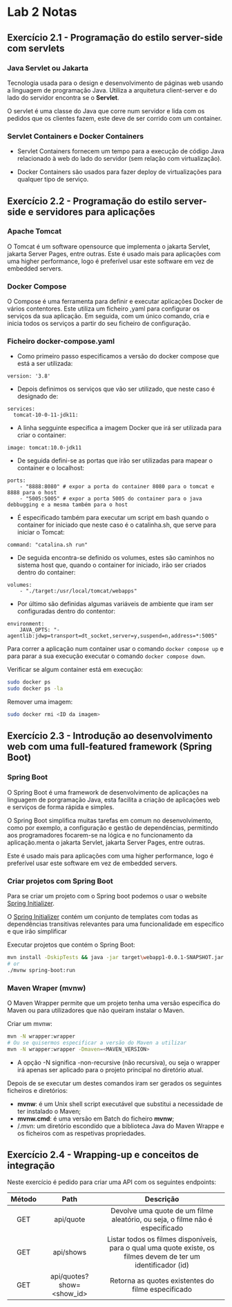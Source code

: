 # Lab 2 Notas

## Exercício 2.1 - Programação do estilo server-side com servlets

### Java Servlet ou Jakarta
Tecnologia usada para o design e desenvolvimento de páginas web usando a linguagem de programação Java. Utiliza a arquitetura client-server e do lado do servidor encontra se o **Servlet**.

O servlet é uma classe do Java que corre num servidor e lida com os pedidos que os clientes fazem, este deve de ser corrido com um container.


### Servlet Containers e Docker Containers

- Servlet Containers fornecem um tempo para a execução de código Java relacionado à web do lado do servidor (sem relação com virtualização).

- Docker Containers são usados para fazer deploy de virtualizações para qualquer tipo de serviço.


## Exercício 2.2 - Programação do estilo server-side e servidores para aplicações

### Apache Tomcat
O Tomcat é um software opensource que implementa o jakarta Servlet, jakarta Server Pages, entre outras.
Este é usado mais para aplicações com uma higher performance, logo é preferível usar este software em vez de embedded servers.

### Docker Compose   
O Compose é uma ferramenta para definir e executar aplicações Docker de vários contentores. Este utiliza um ficheiro ,yaml para configurar os serviços da sua aplicação. Em seguida, com um único comando, cria e inicia todos os serviços a partir do seu ficheiro de configuração.

### Ficheiro docker-compose.yaml
- Como primeiro passo especificamos a versão do docker compose que está a ser utilizada:

```docker
version: '3.8'
```
- Depois definimos os serviços que vão ser utilizado, que neste caso é designado de:
```docker
services:
  tomcat-10-0-11-jdk11:
```

- A linha segguinte especifica a imagem Docker que irá ser utilizada para criar o container:
```docker
image: tomcat:10.0-jdk11
``` 

- De seguida defini-se as portas que irão ser utilizadas para mapear o container e o localhost:
```docker
ports:
    - "8888:8080" # expor a porta do container 8080 para o tomcat e 8888 para o host
    - "5005:5005" # expor a porta 5005 do container para o java debbugging e a mesma também para o host
```

- É especificado também para executar um script em bash quando o container for iniciado que neste caso é o catalinha.sh, que serve para iniciar o Tomcat:
```docker
command: "catalina.sh run"
```

- De seguida encontra-se definido os volumes, estes são caminhos no sistema host que, quando o container for iniciado, irão ser criados dentro do container:
```docker
volumes:
    - "./target:/usr/local/tomcat/webapps"
```

- Por último são definidas algumas variáveis de ambiente que iram ser configuradas dentro do contentor:
```docker
environment:
    JAVA_OPTS: "-agentlib:jdwp=transport=dt_socket,server=y,suspend=n,address=*:5005"
```

Para correr a aplicação num container usar o comando ```docker compose up``` e para parar a sua execução executar o comando ```docker compose down```.
</br>

Verificar se algum container está em execução:
```bash
sudo docker ps
sudo docker ps -la
```

Remover uma imagem:
```bash
sudo docker rmi <ID da imagem>
```
## Exercício 2.3 - Introdução ao desenvolvimento web com uma full-featured framework (Spring Boot)

### Spring Boot
O Spring Boot é uma framework de desenvolvimento de aplicações na linguagem de porgramação Java, esta facilita a criação de aplicações web e serviços de forma rápida e simples.
</br>

O Spring Boot simplifica muitas tarefas em comum no desenvolvimento, como por exemplo, a configuração e gestão de dependências, permitindo aos programadores focarem-se na lógica e no funcionamento da aplicação.menta o jakarta Servlet, jakarta Server Pages, entre outras.
<br>

Este é usado mais para aplicações com uma higher performance, logo é preferível usar este software em vez de embedded servers.

### Criar projetos com Spring Boot
Para se criar um projeto com o Spring boot podemos o usar o website [Spring Initializer](https://start.spring.io/).
</br>

O [Spring Initializer](https://start.spring.io/) contém um conjunto de templates com todas as dependências transitivas relevantes para uma funcionalidade em específico e que irão simplificar 

Executar projetos que contém o Spring Boot:
```bash
mvn install -DskipTests && java -jar target\webapp1-0.0.1-SNAPSHOT.jar
# or
./mvnw spring-boot:run
```

### Maven Wraper (mvnw)
O Maven Wrapper permite que um projeto tenha uma versão específica do Maven ou para utilizadores que não queiram instalar o Maven.

Criar um mvnw:
```bash
mvn -N wrapper:wrapper
# Ou se quisermos especificar a versão do Maven a utilizar
mvn -N wrapper:wrapper -Dmaven=<MAVEN_VERSION>
```
- A opção -N significa -non-recursive (não recursiva), ou seja o wrapper irá apenas ser aplicado para o projeto principal no diretório atual.

Depois de se executar um destes comandos iram ser gerados os seguintes ficheiros e diretórios:
-  __mvnw__:  é um Unix shell script executável que substitui a necessidade de ter instalado o Maven;
- __mvnw.cmd__: é uma versão em Batch do ficheiro __mvnw__;
- /.mvn: um diretório escondido que a biblioteca Java do Maven Wrappe e os ficheiros com as respetivas propriedades.


## Exercício 2.4 - Wrapping-up e conceitos de integração

Neste exercício é pedido para criar uma API com os seguintes endpoints:

| __Método__ | __Path__ | __Descrição__ |
|  :-------: | :------: | :-------------: | 
| GET | api/quote | Devolve uma quote de um filme aleatório, ou seja, o filme não é especificado |
| GET | api/shows | Listar todos os filmes disponíveis, para o qual uma quote existe, os filmes devem de ter um identificador (id) |
| GET | api/quotes?show=<show_id> | Retorna as quotes existentes do filme especificado |






